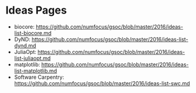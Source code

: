 # Ideas Pages

- biocore: https://github.com/numfocus/gsoc/blob/master/2016/ideas-list-biocore.md
- DyND: https://github.com/numfocus/gsoc/blob/master/2016/ideas-list-dynd.md
- JuliaOpt: https://github.com/numfocus/gsoc/blob/master/2016/ideas-list-juliaopt.md
- matplotlib: https://github.com/numfocus/gsoc/blob/master/2016/ideas-list-matplotlib.md
- Software Carpentry: https://github.com/numfocus/gsoc/blob/master/2016/ideas-list-swc.md
